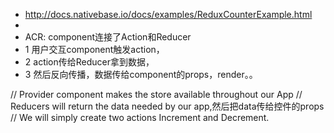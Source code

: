  * http://docs.nativebase.io/docs/examples/ReduxCounterExample.html 
 * 
 * ACR: component连接了Action和Reducer
 * 1 用户交互component触发action，
 * 2 action传给Reducer拿到数据，
 * 3 然后反向传播，数据传给component的props，render。。

// Provider component makes the store available throughout our App
// Reducers will return the data needed by our app,然后把data传给控件的props
// We will simply create two actions Increment and Decrement. 